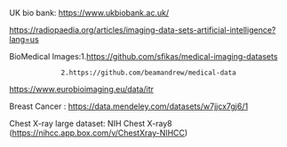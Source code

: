 UK bio bank:  https://www.ukbiobank.ac.uk/

https://radiopaedia.org/articles/imaging-data-sets-artificial-intelligence?lang=us

BioMedical Images:1.https://github.com/sfikas/medical-imaging-datasets
                 
                 2.https://github.com/beamandrew/medical-data

https://www.eurobioimaging.eu/data/itr

Breast Cancer : https://data.mendeley.com/datasets/w7jjcx7gj6/1

Chest X-ray large dataset: NIH Chest X-ray8 (https://nihcc.app.box.com/v/ChestXray-NIHCC) 
